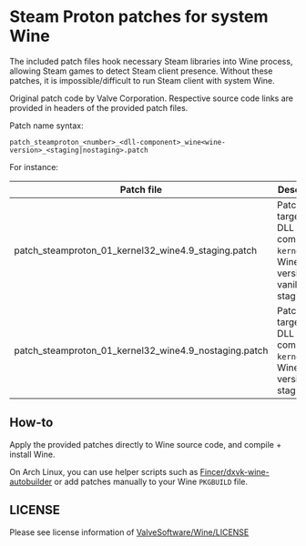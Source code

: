 # Steam Proton patches for system Wine

The included patch files hook necessary Steam libraries into Wine process, allowing Steam games to detect Steam client presence. Without these patches, it is impossible/difficult to run Steam client with system Wine.

Original patch code by Valve Corporation. Respective source code links are provided in headers of the provided patch files.

Patch name syntax:

```
patch_steamproton_<number>_<dll-component>_wine<wine-version>_<staging|nostaging>.patch
```

For instance:

|                      Patch file                       |                                      Description                                       |
|-------------------------------------------------------|----------------------------------------------------------------------------------------|
| patch_steamproton_01_kernel32_wine4.9_staging.patch   | Patch file targeted to DLL component `kernel32`, Wine version 4.9, vanilla/non-staging |
| patch_steamproton_01_kernel32_wine4.9_nostaging.patch | Patch file targeted to DLL component `kernel32`, Wine version 4.9, staging             |

## How-to

Apply the provided patches directly to Wine source code, and compile + install Wine.

On Arch Linux, you can use helper scripts such as [Fincer/dxvk-wine-autobuilder](https://github.com/Fincer/dxvk-wine-autobuilder) or add patches manually to your Wine `PKGBUILD` file.

## LICENSE

Please see license information of [ValveSoftware/Wine/LICENSE](https://github.com/ValveSoftware/wine/blob/proton_4.2/LICENSE)
